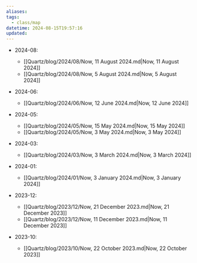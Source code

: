 ```yaml
---
aliases: 
tags:
  - class/map
datetime: 2024-08-15T19:57:16
updated:
---
```

<!-- QueryToSerialize: list rows.file.link from #class/now group by dateformat(datetime, "yyyy-MM") AS mon sort mon desc -->
<!-- SerializedQuery: list rows.file.link from #class/now group by dateformat(datetime, "yyyy-MM") AS mon sort mon desc -->
- 2024-08: 
    - [[Quartz/blog/2024/08/Now, 11 August 2024.md|Now, 11 August 2024]]
    - [[Quartz/blog/2024/08/Now, 5 August 2024.md|Now, 5 August 2024]]

- 2024-06: 
    - [[Quartz/blog/2024/06/Now, 12 June 2024.md|Now, 12 June 2024]]

- 2024-05: 
    - [[Quartz/blog/2024/05/Now, 15 May 2024.md|Now, 15 May 2024]]
    - [[Quartz/blog/2024/05/Now, 3 May 2024.md|Now, 3 May 2024]]

- 2024-03: 
    - [[Quartz/blog/2024/03/Now, 3 March 2024.md|Now, 3 March 2024]]

- 2024-01: 
    - [[Quartz/blog/2024/01/Now, 3 January 2024.md|Now, 3 January 2024]]

- 2023-12: 
    - [[Quartz/blog/2023/12/Now, 21 December 2023.md|Now, 21 December 2023]]
    - [[Quartz/blog/2023/12/Now, 11 December 2023.md|Now, 11 December 2023]]

- 2023-10: 
    - [[Quartz/blog/2023/10/Now, 22 October 2023.md|Now, 22 October 2023]]

<!-- SerializedQuery END -->
